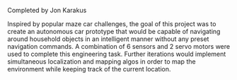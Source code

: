 Completed by Jon Karakus 

Inspired by popular maze car challenges, the goal of this project was to create an autonomous car 
prototype that would be capable of navigating around household objects in an intelligent manner 
without any preset navigation commands. A combination of 6 sensors and 2 servo motors were used to complete 
this engineering task. Further iterations would implement simultaneous localization and mapping algos in order 
to map the environment while keeping track of the current location. 

